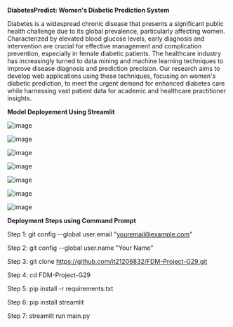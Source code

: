 **DiabetesPredict: Women's Diabetic Prediction System**

Diabetes is a widespread chronic disease that presents a significant public health challenge due to its global prevalence, particularly affecting women. 
Characterized by elevated blood glucose levels, early diagnosis and intervention are crucial for effective management and complication prevention, 
especially in female diabetic patients. The healthcare industry has increasingly turned to data mining and machine learning techniques to improve disease 
diagnosis and prediction precision. Our research aims to develop web applications using these techniques, focusing on women's diabetic prediction, to meet the urgent demand for
enhanced diabetes care while harnessing vast patient data for academic and healthcare practitioner insights.


**Model Deployement Using Streamlit**

![image](https://github.com/it21206832/FDM-Project-G29/assets/88273795/02892851-4ba0-4104-abca-23f53a951a0e)

![image](https://github.com/it21206832/FDM-Project-G29/assets/88273795/dce57d33-4911-4f1c-a6ff-11dc32dd71bc)

![image](https://github.com/it21206832/FDM-Project-G29/assets/88273795/54f4afdd-0fe1-4158-8637-fc5f4a223942)

![image](https://github.com/it21206832/FDM-Project-G29/assets/88273795/d8785af9-61f2-453d-9345-be0bb251fff7)

![image](https://github.com/it21206832/FDM-Project-G29/assets/88273795/06721678-f744-43b2-b559-697a003f912b)

![image](https://github.com/it21206832/FDM-Project-G29/assets/88273795/b4c76638-5dbd-4d36-8b60-6716e79ecf25)

![image](https://github.com/it21206832/FDM-Project-G29/assets/88273795/5f1f1cf0-28e7-433e-9645-810c3c95048d)



**Deployment Steps using Command Prompt**

Step 1: git config --global user.email "youremail@example.com" 

Step 2: git config --global user.name "Your Name"

Step 3: git clone https://github.com/it21206832/FDM-Project-G29.git

Step 4: cd FDM-Project-G29

Step 5: pip install -r requirements.txt

Step 6: pip install streamlit

Step 7: streamlit run main.py









